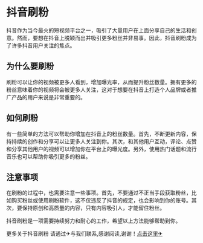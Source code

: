 # 抖音刷粉

抖音作为当今最火的短视频平台之一，吸引了大量用户在上面分享自己的生活和创意。然而，要想在抖音上脱颖而出并吸引更多粉丝并非易事。因此，抖音刷粉成为了许多抖音用户关注的焦点。

## 为什么要刷粉

刷粉可以让你的视频被更多人看到，增加曝光率，从而提升粉丝数量。拥有更多的粉丝意味着你的视频将会被更多人关注，这对于想要在抖音上打造个人品牌或者推广产品的用户来说是非常重要的。

## 如何刷粉

有一些简单的方法可以帮助你增加在抖音上的粉丝数量。首先，不断更新内容，保持持续的创作和分享可以让更多人关注到你。其次，和其他用户互动，评论、点赞和分享其他用户的视频可以增加你在平台上的曝光度。另外，使用热门话题和流行音乐也可以帮助你吸引更多的粉丝。

## 注意事项

在刷粉的过程中，也需要注意一些事项。首先，不要通过不正当手段获取粉丝，比如购买粉丝或使用刷粉软件，这不仅违反了抖音的规定，也会影响到你的账号。其次，要保持原创和高质量的内容，只有内容吸引人，才能留住粉丝。

抖音刷粉是一项需要持续努力和耐心的工作，希望以上方法能够帮助到你。

更多关于抖音刷粉 请通过✈与我们联系,感谢阅读,谢谢！[点击这里✈](https://t.me/lm66bot)